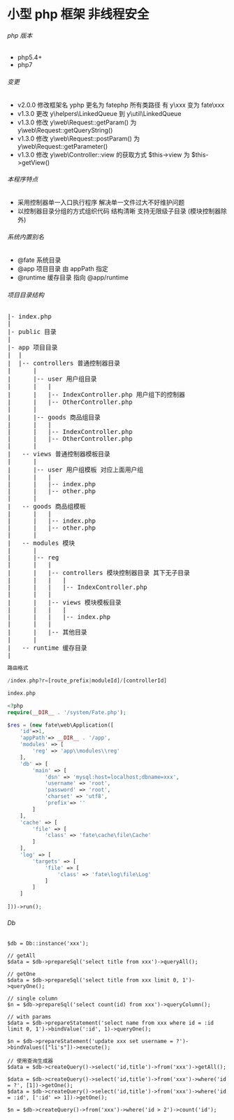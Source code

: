 # 小型 php 框架 非线程安全

###### php 版本

+ php5.4+
+ php7

###### 变更

+ v2.0.0 修改框架名 yphp 更名为 fatephp 所有类路径 有 y\xxx 变为 fate\xxx
+ v1.3.0 更改 y\helpers\LinkedQueue 到 y\util\LinkedQueue
+ v1.3.0 修改 y\web\Request::getParam() 为 y\web\Request::getQueryString()
+ v1.3.0 修改 y\web\Request::postParam() 为 y\web\Request::getParameter()
+ v1.3.0 修改 y\web\Controller::view 的获取方式 $this->view 为 $this->getView()

###### 本程序特点

+ 采用控制器单一入口执行程序 解决单一文件过大不好维护问题
+ 以控制器目录分组的方式组织代码 结构清晰 支持无限级子目录 (模块控制器除外)

###### 系统内置别名

+ @fate  系统目录
+ @app  项目目录 由 appPath 指定
+ @runtime  缓存目录 指向 @app/runtime

###### 项目目录结构

<pre>
|- index.php
|
|- public 目录
|
|- app 项目目录
|  |
|  |-- controllers 普通控制器目录
|      |
|      |-- user 用户组目录
|      |   |
|      |   |-- IndexController.php 用户组下的控制器
|      |   |-- OtherController.php
|      |
|      |-- goods 商品组目录
|      |   |
|      |   |-- IndexController.php
|      |   |-- OtherController.php
|      |
|   -- views 普通控制器模板目录
|      |
|      |-- user 用户组模板 对应上面用户组
|      |   |
|      |   |-- index.php
|      |   |-- other.php
|      |
|   -- goods 商品组模板
|      |   |
|      |   |-- index.php
|      |   |-- other.php
|      |
|   -- modules 模块
|      |
|      |-- reg
|      |   |
|      |   |-- controllers 模块控制器目录 其下无子目录
|      |   |   |
|      |   |   |-- IndexController.php
|      |   |
|      |   |-- views 模块模板目录
|      |   |   |
|      |   |   |-- index.php
|      |   |
|      |   |-- 其他目录
|      |
|   -- runtime 缓存目录
|
</pre>

```php
路由格式

/index.php?r=[route_prefix|moduleId]/[controllerId]
```

```php
index.php

<?php
require(__DIR__ . '/system/Fate.php');

$res = (new fate\web\Application([
    'id'=>1, 
    'appPath'=> __DIR__ . '/app',
    'modules' => [
        'reg' => 'app\\modules\\reg'
    ],
    'db' => [
        'main' => [
            'dsn' => 'mysql:host=localhost;dbname=xxx',
            'username' => 'root',
            'password' => 'root',
            'charset' => 'utf8',
            'prefix'=> ''
        ]
    ],
    'cache' => [
        'file' => [
            'class' => 'fate\cache\file\Cache'
        ]
    ],
    'log' => [
        'targets' => [
            'file' => [
                'class' => 'fate\log\file\Log'
            ]
        ]
    ]
	
]))->run();
```

###### Db

```
$db = Db::instance('xxx');

// getAll
$data = $db->prepareSql('select title from xxx')->queryAll();

// getOne
$data = $db->prepareSql('select title from xxx limit 0, 1')->queryOne();

// single column
$n = $db->prepareSql('select count(id) from xxx')->queryColumn();

// with params
$data = $db->prepareStatement('select name from xxx where id = :id limit 0, 1')->bindValue(':id', 1)->queryOne();

$n = $db->prepareStatement('update xxx set username = ?')->bindValues(["li's"])->execute();

// 使用查询生成器
$data = $db->createQuery()->select('id,title')->from('xxx')->getAll();

$data = $db->createQuery()->select('id,title')->from('xxx')->where('id = ?', [1])->getOne();
$data = $db->createQuery()->select('id,title')->from('xxx')->where('id = :id', [':id' => 1])->getOne();

$n = $db->createQuery()->from('xxx')->where('id > 2')->count('id');
```
